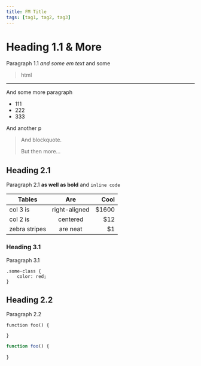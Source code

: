 ```yaml
---
title: FM Title
tags: [tag1, tag2, tag3]
---
```


# Heading 1.1 & More

Paragraph 1.1 _and some em text_ and some <blockquote>html</blockquote>

___

And some more paragraph

* 111
* 222
* 333

And another p

> And blockquote.
>
> But then more...

## Heading 2.1

Paragraph 2.1 __as well as bold__ and `inline code`

| Tables        | Are           | Cool  |
| ------------- |:-------------:| -----:|
| col 3 is      | right-aligned | $1600 |
| col 2 is      | centered      |   $12 |
| zebra stripes | are neat      |    $1 |

### Heading 3.1

Paragraph 3.1

```css_live
.some-class {
    color: red;
}
```

## Heading 2.2

Paragraph 2.2

```javascript_live
function foo() {
    
}
```

```javascript
function foo() {
    
}
```
